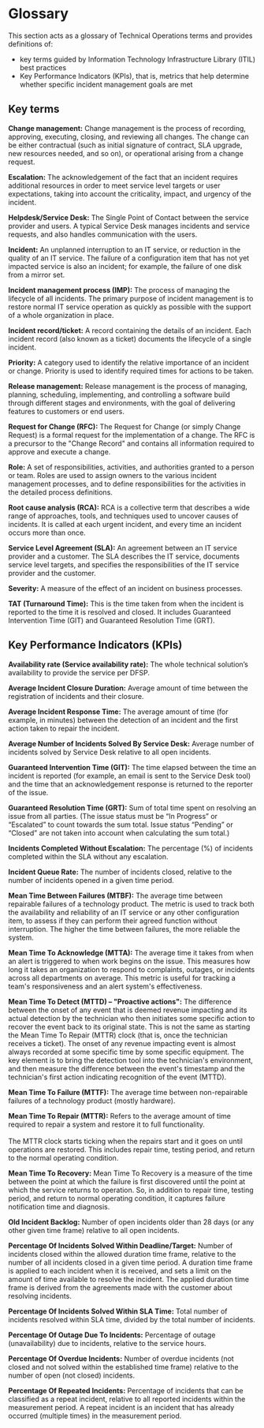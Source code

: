 # Glossary

This section acts as a glossary of Technical Operations terms and provides definitions of:

* key terms guided by Information Technology Infrastructure Library (ITIL) best practices
* Key Performance Indicators (KPIs), that is, metrics that help determine whether specific incident management goals are met

## Key terms

**Change management:** Change management is the process of recording, approving, executing, closing, and reviewing all changes. The change can be either contractual (such as initial signature of contract, SLA upgrade, new resources needed, and so on), or operational arising from a change request.

**Escalation:** The acknowledgement of the fact that an incident requires additional resources in order to meet service level targets or user expectations, taking into account the criticality, impact, and urgency of the incident.

**Helpdesk/Service Desk:** The Single Point of Contact between the service provider and users. A typical Service Desk manages incidents and service requests, and also handles communication with the users. 

**Incident:** An unplanned interruption to an IT service, or reduction in the quality of an IT service. The failure of a configuration item that has not yet impacted service is also an incident; for example, the failure of one disk from a mirror set. 

**Incident management process (IMP):** The process of managing the lifecycle of all incidents. The primary purpose of incident management is to restore normal IT service operation as quickly as possible with the support of a whole organization in place.

**Incident record/ticket:** A record containing the details of an incident. Each incident record (also known as a ticket) documents the lifecycle of a single incident. 

**Priority:** A category used to identify the relative importance of an incident or change. Priority is used to identify required times for actions to be taken.  

**Release management:** Release management is the process of managing, planning, scheduling, implementing, and controlling a software build through different stages and environments, with the goal of delivering features to customers or end users.

**Request for Change (RFC):** The Request for Change (or simply Change Request) is a formal request for the implementation of a change. The RFC is a precursor to the "Change Record" and contains all information required to approve and execute a change.

**Role:** A set of responsibilities, activities, and authorities granted to a person or team. Roles are used to assign owners to the various incident management processes, and to define responsibilities for the activities in the detailed process definitions.

**Root cause analysis (RCA):** RCA is a collective term that describes a wide range of approaches, tools, and techniques used to uncover causes of incidents. It is called at each urgent incident, and every time an incident occurs more than once.

**Service Level Agreement (SLA):** An agreement between an IT service provider and a customer. The SLA describes the IT service, documents service level targets, and specifies the responsibilities of the IT service provider and the customer.

**Severity:** A measure of the effect of an incident on business processes.

**TAT (Turnaround Time):** This is the time taken from when the incident is reported to the time it is resolved and closed. It includes Guaranteed Intervention Time (GIT) and Guaranteed Resolution Time (GRT). 

## Key Performance Indicators (KPIs)

**Availability rate (Service availability rate):** The whole technical solution’s availability to provide the service per DFSP. 

**Average Incident Closure Duration:** Average amount of time between the registration of incidents and their closure.

**Average Incident Response Time:** The average amount of time (for example, in minutes) between the detection of an incident and the first action taken to repair the incident.

**Average Number of Incidents Solved By Service Desk:** Average number of incidents solved by Service Desk relative to all open incidents.

**Guaranteed Intervention Time (GIT):** The time elapsed between the time an incident is reported (for example, an email is sent to the Service Desk tool) and the time that an acknowledgement response is returned to the reporter of the issue. 

**Guaranteed Resolution Time (GRT):** Sum of total time spent on resolving an issue from all parties. (The issue status must be “In Progress” or “Escalated” to count towards the sum total. Issue status “Pending” or “Closed” are not taken into account when calculating the sum total.)

**Incidents Completed Without Escalation:** The percentage (%) of incidents completed within the SLA without any escalation.

**Incident Queue Rate:** The number of incidents closed, relative to the number of incidents opened in a given time period.

**Mean Time Between Failures (MTBF):** The average time between repairable failures of a technology product. The metric is used to track both the availability and reliability of an IT service or any other configuration item, to assess if they can perform their agreed function without interruption. The higher the time between failures, the more reliable the system.

**Mean Time To Acknowledge (MTTA):** The average time it takes from when an alert is triggered to when work begins on the issue. This measures how long it takes an organization to respond to complaints, outages, or incidents across all departments on average. This metric is useful for tracking a team's responsiveness and an alert system's effectiveness.

**Mean Time To Detect (MTTD) – "Proactive actions":** The difference between the onset of any event that is deemed revenue impacting and its actual detection by the technician who then initiates some specific action to recover the event back to its original state. This is not the same as starting the Mean Time To Repair (MTTR) clock (that is, once the technician receives a ticket). The onset of any revenue impacting event is almost always recorded at some specific time by some specific equipment. The key element is to bring the detection tool into the technician's environment, and then measure the difference between the event's timestamp and the technician's first action indicating recognition of the event (MTTD).

**Mean Time To Failure (MTTF):** The average time between non-repairable failures of a technology product (mostly hardware).

**Mean Time To Repair (MTTR):** Refers to the average amount of time required to repair a system and restore it to full functionality. \
\
The MTTR clock starts ticking when the repairs start and it goes on until operations are restored. This includes repair time, testing period, and return to the normal operating condition.

**Mean Time To Recovery:** Mean Time To Recovery is a measure of the time between the point at which the failure is first discovered until the point at which the service returns to operation. So, in addition to repair time, testing period, and return to normal operating condition, it captures failure notification time and diagnosis.

**Old Incident Backlog:** Number of open incidents older than 28 days (or any other given time frame) relative to all open incidents.

**Percentage Of Incidents Solved Within Deadline/Target:** Number of incidents closed within the allowed duration time frame, relative to the number of all incidents closed in a given time period. A duration time frame is applied to each incident when it is received, and sets a limit on the amount of time available to resolve the incident. The applied duration time frame is derived from the agreements made with the customer about resolving incidents.

**Percentage Of Incidents Solved Within SLA Time:** Total number of incidents resolved within SLA time, divided by the total number of incidents.

**Percentage Of Outage Due To Incidents:** Percentage of outage (unavailability) due to incidents, relative to the service hours.

**Percentage Of Overdue Incidents:** Number of overdue incidents (not closed and not solved within the established time frame) relative to the number of open (not closed) incidents.

**Percentage Of Repeated Incidents:** Percentage of incidents that can be classified as a repeat incident, relative to all reported incidents within the measurement period. A repeat incident is an incident that has already occurred (multiple times) in the measurement period.
